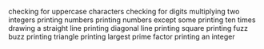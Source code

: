 checking for uppercase characters
checking for digits
multiplying two integers
printing numbers
printing numbers except some
printing ten times
drawing a straight line
printing diagonal line
printing square
printing fuzz buzz
printing triangle
printing largest prime factor
printing an integer
